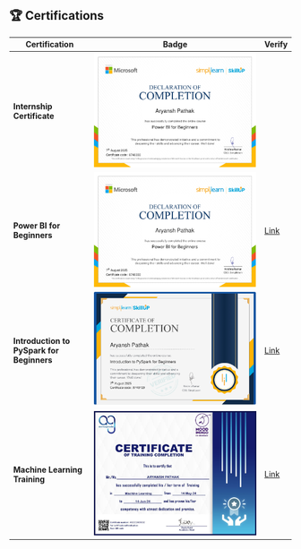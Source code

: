 ## 🏆 Certifications  
| Certification | Badge | Verify |  
|---------------|-------|--------|  
| **Internship Certificate** | ![CERTIFICATE](power_bi_for_beginners_jpg.jpg) || 
| **Power BI for Beginners** | ![CERTIFICATE](power_bi_for_beginners_jpg.jpg) | [Link](https://simpli-web.app.link/e/8TG4oUGZCVb) |  
| **Introduction to PySpark for Beginners** | ![CERTIFICATE](introduction_to_pyspark_for_beginners_jpg.jpg) | [Link](https://simpli-web.app.link/e/n4msnZXtDVb) |  
| **Machine Learning Training** | ![CERTIFICATE](machine_learning_training_certificate.jpg) | [Link](https://acmegrade-dot-yamm-track.appspot.com/2ETdBbZItcsICR7u_XOyo_iGmWjseM90h66fkyVdkRnmKTSKlkAFTPquUxRfgrXwKKMIlms2_rGLmGIw7vVLNfYjwpUpLoibu_ihQ8YpXvU1-GjwL_v0bWK0FpekjYaO4vZx_X-iUF9jtWjKmVrZW2uVg_alOIprqfiPSxgmyH7lf9ts) |  
